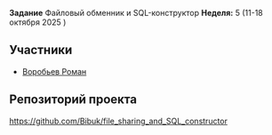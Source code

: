 **Задание** Файловый обменник и  SQL-конструктор
**Неделя:** 5 (11-18 октября 2025 )

## Участники
- [Воробьев Роман](https://github.com/Bibuk)

## Репозиторий проекта
https://github.com/Bibuk/file_sharing_and_SQL_constructor